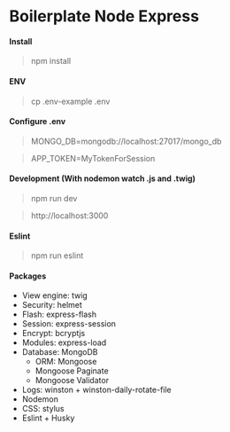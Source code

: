 

# Boilerplate Node Express 


#### Install
> npm install

#### ENV
> cp .env-example .env

#### Configure .env
> MONGO_DB=mongodb://localhost:27017/mongo_db

> APP_TOKEN=MyTokenForSession

#### Development (With nodemon watch .js and .twig)
> npm run dev

> http://localhost:3000

#### Eslint
> npm run eslint

#### Packages
- View engine: twig
- Security: helmet
- Flash: express-flash
- Session: express-session
- Encrypt: bcryptjs
- Modules: express-load
- Database: MongoDB
    - ORM: Mongoose
    - Mongoose Paginate
    - Mongoose Validator
- Logs: winston + winston-daily-rotate-file
- Nodemon
- CSS: stylus
- Eslint + Husky
